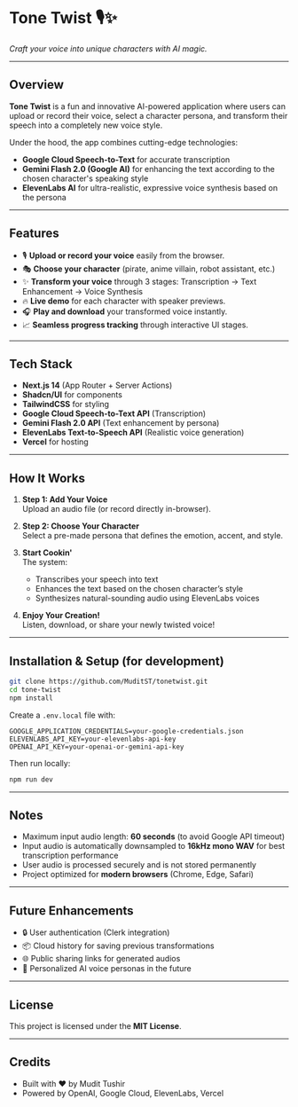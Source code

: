 # Tone Twist 🎙✨

_Craft your voice into unique characters with AI magic._

---

## Overview

**Tone Twist** is a fun and innovative AI-powered application where users can upload or record their voice, select a character persona, and transform their speech into a completely new voice style.

Under the hood, the app combines cutting-edge technologies:

- **Google Cloud Speech-to-Text** for accurate transcription
- **Gemini Flash 2.0 (Google AI)** for enhancing the text according to the chosen character's speaking style
- **ElevenLabs AI** for ultra-realistic, expressive voice synthesis based on the persona

---

## Features

- 🎙 **Upload or record your voice** easily from the browser.
- 🎭 **Choose your character** (pirate, anime villain, robot assistant, etc.)
- ✨ **Transform your voice** through 3 stages: Transcription → Text Enhancement → Voice Synthesis
- 🔥 **Live demo** for each character with speaker previews.
- 🎧 **Play and download** your transformed voice instantly.
- 📈 **Seamless progress tracking** through interactive UI stages.

---

## Tech Stack

- **Next.js 14** (App Router + Server Actions)
- **Shadcn/UI** for components
- **TailwindCSS** for styling
- **Google Cloud Speech-to-Text API** (Transcription)
- **Gemini Flash 2.0 API** (Text enhancement by persona)
- **ElevenLabs Text-to-Speech API** (Realistic voice generation)
- **Vercel** for hosting

---

## How It Works

1. **Step 1: Add Your Voice**  
   Upload an audio file (or record directly in-browser).

2. **Step 2: Choose Your Character**  
   Select a pre-made persona that defines the emotion, accent, and style.

3. **Start Cookin'**  
   The system:

   - Transcribes your speech into text
   - Enhances the text based on the chosen character’s style
   - Synthesizes natural-sounding audio using ElevenLabs voices

4. **Enjoy Your Creation!**  
   Listen, download, or share your newly twisted voice!

---

## Installation & Setup (for development)

```bash
git clone https://github.com/MuditST/tonetwist.git
cd tone-twist
npm install
```

Create a `.env.local` file with:

```env
GOOGLE_APPLICATION_CREDENTIALS=your-google-credentials.json
ELEVENLABS_API_KEY=your-elevenlabs-api-key
OPENAI_API_KEY=your-openai-or-gemini-api-key
```

Then run locally:

```bash
npm run dev
```

---

## Notes

- Maximum input audio length: **60 seconds** (to avoid Google API timeout)
- Input audio is automatically downsampled to **16kHz mono WAV** for best transcription performance
- User audio is processed securely and is not stored permanently
- Project optimized for **modern browsers** (Chrome, Edge, Safari)

---

## Future Enhancements

- 🔒 User authentication (Clerk integration)
- 📦 Cloud history for saving previous transformations
- 🌐 Public sharing links for generated audios
- 🧠 Personalized AI voice personas in the future

---

## License

This project is licensed under the **MIT License**.

---

## Credits

- Built with ❤️ by Mudit Tushir
- Powered by OpenAI, Google Cloud, ElevenLabs, Vercel
